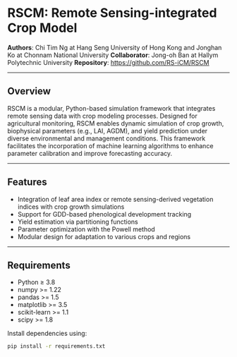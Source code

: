 # RSCM: Remote Sensing-integrated Crop Model

**Authors**: Chi Tim Ng at Hang Seng University of Hong Kong and Jonghan Ko at Chonnam National University
**Collaborator**: Jong-oh Ban at Hallym Polytechnic University
**Repository**: https://github.com/RS-iCM/RSCM

---

## Overview

RSCM is a modular, Python-based simulation framework that integrates remote sensing data with crop modeling processes. Designed for agricultural monitoring, RSCM enables dynamic simulation of crop growth, biophysical parameters (e.g., LAI, AGDM), and yield prediction under diverse environmental and management conditions. This framework facilitates the incorporation of machine learning algorithms to enhance parameter calibration and improve forecasting accuracy.

---

## Features

- Integration of leaf area index or remote sensing-derived vegetation indices with crop growth simulations
- Support for GDD-based phenological development tracking
- Yield estimation via partitioning functions
- Parameter optimization with the Powell method
- Modular design for adaptation to various crops and regions

---

## Requirements

- Python ≥ 3.8  
- numpy >= 1.22
- pandas >= 1.5
- matplotlib >= 3.5
- scikit-learn >= 1.1
- scipy >= 1.8

Install dependencies using:

```bash
pip install -r requirements.txt

